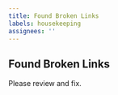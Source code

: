 ```yaml
---
title: Found Broken Links
labels: housekeeping
assignees: ''
---
```


## Found Broken Links

Please review and fix.
